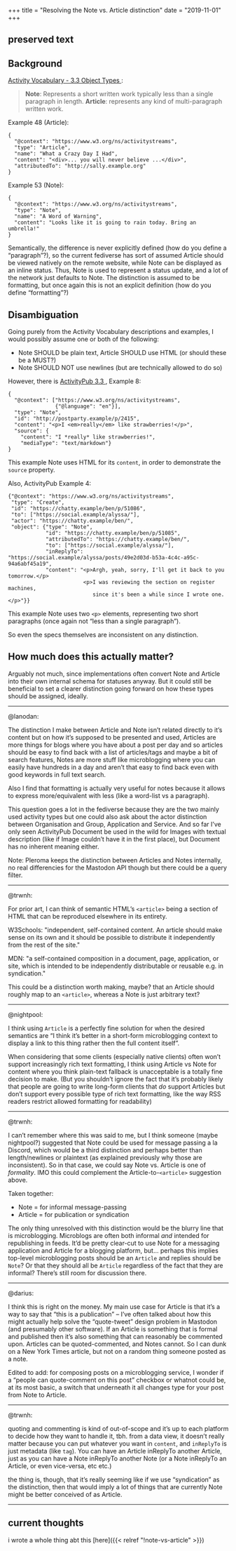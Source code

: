 +++
title = "Resolving the Note vs. Article distinction"
date = "2019-11-01"
+++

## preserved text

<article>

# Background

[Activity Vocabulary - 3.3 Object Types ](https://www.w3.org/TR/activitystreams-vocabulary/#object-types):

> **Note**: Represents a short written work typically less than a single paragraph in length.
> **Article**: represents any kind of multi-paragraph written work.

Example 48 (Article):

```
{
  "@context": "https://www.w3.org/ns/activitystreams",
  "type": "Article",
  "name": "What a Crazy Day I Had",
  "content": "<div>... you will never believe ...</div>",
  "attributedTo": "http://sally.example.org"
}
```

Example 53 (Note):

```
{
  "@context": "https://www.w3.org/ns/activitystreams",
  "type": "Note",
  "name": "A Word of Warning",
  "content": "Looks like it is going to rain today. Bring an umbrella!"
}
```

Semantically, the difference is never explicitly defined (how do you define a “paragraph”?), so the current fediverse has sort of assumed Article should be viewed natively on the remote website, while Note can be displayed as an inline status. Thus, Note is used to represent a status update, and a lot of the network just defaults to Note. The distinction is assumed to be formatting, but once again this is not an explicit definition (how do you define “formatting”?)

# Disambiguation

Going purely from the Activity Vocabulary descriptions and examples, I would possibly assume one or both of the following:

* Note SHOULD be plain text, Article SHOULD use HTML (or should these be a MUST?)
* Note SHOULD NOT use newlines (but are technically allowed to do so)

However, there is [ActivityPub 3.3 ](https://www.w3.org/TR/activitypub/#source-property), Example 8:

```
{
  "@context": ["https://www.w3.org/ns/activitystreams",
               {"@language": "en"}],
  "type": "Note",
  "id": "http://postparty.example/p/2415",
  "content": "<p>I <em>really</em> like strawberries!</p>",
  "source": {
    "content": "I *really* like strawberries!",
    "mediaType": "text/markdown"}
}
```

This example Note uses HTML for its `content`, in order to demonstrate the `source` property.

Also, ActivityPub Example 4:

```
{"@context": "https://www.w3.org/ns/activitystreams",
 "type": "Create",
 "id": "https://chatty.example/ben/p/51086",
 "to": ["https://social.example/alyssa/"],
 "actor": "https://chatty.example/ben/",
 "object": {"type": "Note",
            "id": "https://chatty.example/ben/p/51085",
            "attributedTo": "https://chatty.example/ben/",
            "to": ["https://social.example/alyssa/"],
            "inReplyTo": "https://social.example/alyssa/posts/49e2d03d-b53a-4c4c-a95c-94a6abf45a19",
            "content": "<p>Argh, yeah, sorry, I'll get it back to you tomorrow.</p>
                        <p>I was reviewing the section on register machines,
                           since it's been a while since I wrote one.</p>"}}
```

This example Note uses two `<p>` elements, representing two short paragraphs (once again not “less than a single paragraph”).

So even the specs themselves are inconsistent on any distinction.

# How much does this actually matter?

Arguably not much, since implementations often convert Note and Article into their own internal schema for statuses anyway. But it could still be beneficial to set a clearer distinction going forward on how these types should be assigned, ideally.

</article>

---

@lanodan:

The distinction I make between Article and Note isn’t related directly to it’s content but on how it’s supposed to be presented and used, Articles are more things for blogs where you have about a post per day and so articles should be easy to find back with a list of articles/tags and maybe a bit of search features, Notes are more stuff like microblogging where you can easily have hundreds in a day and aren’t that easy to find back even with good keywords in full text search.

Also I find that formatting is actually very useful for notes because it allows to express more/equivalent with less (like a word-list vs a paragraph).

This question goes a lot in the fediverse because they are the two mainly used activity types but one could also ask about the actor distinction between Organisation and Group, Application and Service. And so far I’ve only seen ActivityPub Document be used in the wild for Images with textual description (like if Image couldn’t have it in the first place), but Document has no inherent meaning either.

Note: Pleroma keeps the distinction between Articles and Notes internally, no real differencies for the Mastodon API though but there could be a query filter.

---

@trwnh:

For prior art, I can think of semantic HTML’s `<article>` being a section of HTML that can be reproduced elsewhere in its entirety.

W3Schools: "independent, self-contained content. An article should make sense on its own and it should be possible to distribute it independently from the rest of the site."

MDN: "a self-contained composition in a document, page, application, or site, which is intended to be independently distributable or reusable e.g. in syndication."

This could be a distinction worth making, maybe? that an Article should roughly map to an `<article>`, whereas a Note is just arbitrary text?

---

@nightpool:

I think using `Article` is a perfectly fine solution for when the desired semantics are “I think it’s better in a short-form microblogging context to display a link to this thing rather then the full content itself”.

When considering that some clients (especially native clients) often won’t support increasingly rich text formatting, I think using Article vs Note for content where you think plain-text fallback is unacceptable is a totally fine decision to make. (But you shouldn’t ignore the fact that it’s probably likely that people are going to write long-form clients that *do* support Articles but don’t support every possible type of rich text formatting, like the way RSS readers restrict allowed formatting for readability)

---

@trwnh:

I can’t remember where this was said to me, but I think someone (maybe nightpool?) suggested that Note could be used for message passing a la Discord, which would be a third distinction and perhaps better than length/newlines or plaintext (as explained previously why those are inconsistent). So in that case, we could say Note vs. Article is one of *formality*. IMO this could complement the Article-to-`<article>` suggestion above.

Taken together:

* Note = for informal message-passing
* Article = for publication or syndication

The only thing unresolved with this distinction would be the blurry line that is microblogging. Microblogs are often both informal *and* intended for republishing in feeds. It’d be pretty clear-cut to use Note for a messaging application and Article for a blogging platform, but… perhaps this implies top-level microblogging posts should be an `Article` and replies should be `Note`? Or that they should all be `Article` regardless of the fact that they are informal? There’s still room for discussion there.

---

@darius:

I think this is right on the money. My main use case for Article is that it’s a way to say that “this is a publication” – I’ve often talked about how this might actually help solve the “quote-tweet” design problem in Mastodon (and presumably other software). If an Article is something that is formal and published then it’s also something that can reasonably be commented upon. Articles can be quoted-commented, and Notes cannot. So I can dunk on a New York Times article, but not on a random thing someone posted as a note.

Edited to add: for composing posts on a microblogging service, I wonder if a “people can quote-comment on this post” checkbox or whatnot could be, at its most basic, a switch that underneath it all changes type for your post from Note to Article.

---

@trwnh:

quoting and commenting is kind of out-of-scope and it’s up to each platform to decide how they want to handle it, tbh. from a data view, it doesn’t really matter because you can put whatever you want in `content`, and `inReplyTo` is just metadata (like `tag`). You can have an Article inReplyTo another Article, just as you can have a Note inReplyTo another Note (or a Note inReplyTo an Article, or even vice-versa, etc etc.)

the thing is, though, that it’s really seeming like if we use “syndication” as the distinction, then that would imply a lot of things that are currently Note might be better conceived of as Article.

---

## current thoughts

i wrote a whole thing abt this [here]({{< relref "!note-vs-article" >}})
